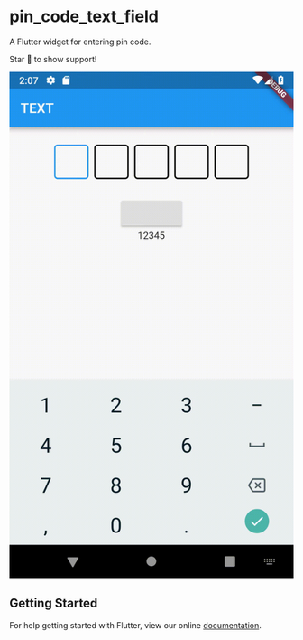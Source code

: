 # pin_code_text_field

A Flutter widget for entering pin code.

Star 🌟 to show support!

![Image](./image/phoneusage.gif)

## Getting Started

For help getting started with Flutter, view our online
[documentation](https://flutter.io/).
